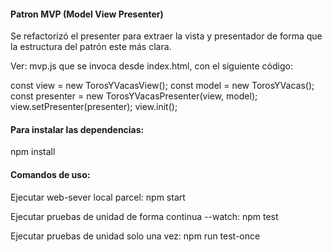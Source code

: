 #### Patron MVP (Model View Presenter)

Se refactorizó el presenter para extraer la vista y presentador de forma que la estructura del patrón este más clara.

Ver: mvp.js que se invoca desde index.html, con el siguiente código:

const view = new TorosYVacasView();
const model = new TorosYVacas();
const presenter = new TorosYVacasPresenter(view, model);
view.setPresenter(presenter);
view.init();

#### Para instalar las dependencias:

npm install

#### Comandos de uso:

Ejecutar web-sever local parcel:
npm start

Ejecutar pruebas de unidad de forma continua --watch:
npm test

Ejecutar pruebas de unidad solo una vez:
npm run test-once
